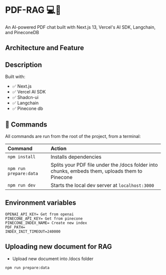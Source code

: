 # PDF-RAG 💻🔗
An AI-powered PDF chat built with Next.js 13, Vercel's AI SDK, Langchain, and PineconeDB

## Architecture and Feature


## Description
Built with:
- ✅ Next.js
- ✅ Vercel AI SDK
- ✅ Shadcn-ui
- ✅ Langchain
- ✅ Pinecone db

## 🧞 Commands

All commands are run from the root of the project, from a terminal:

| Command               | Action                                          |
| :-------------------- | :-----------------------------------------------|
| `npm install`         | Installs dependencies                           |
| `npm run prepare:data`| Splits your PDF file under the /docs folder into chunks, embeds them, uploads them to Pinecone|
| `npm run dev`         | Starts the local dev server at `localhost:3000` |


## Environment variables

```
OPENAI_API_KEY= Get from openai
PINECONE_API_KEY= Get from pinecone
PINECONE_INDEX_NAME= Create new index 
PDF_PATH=
INDEX_INIT_TIMEOUT=240000
```

## Uploading new document for RAG
- Upload new document into /docs folder 
```
npm run prepare:data
```